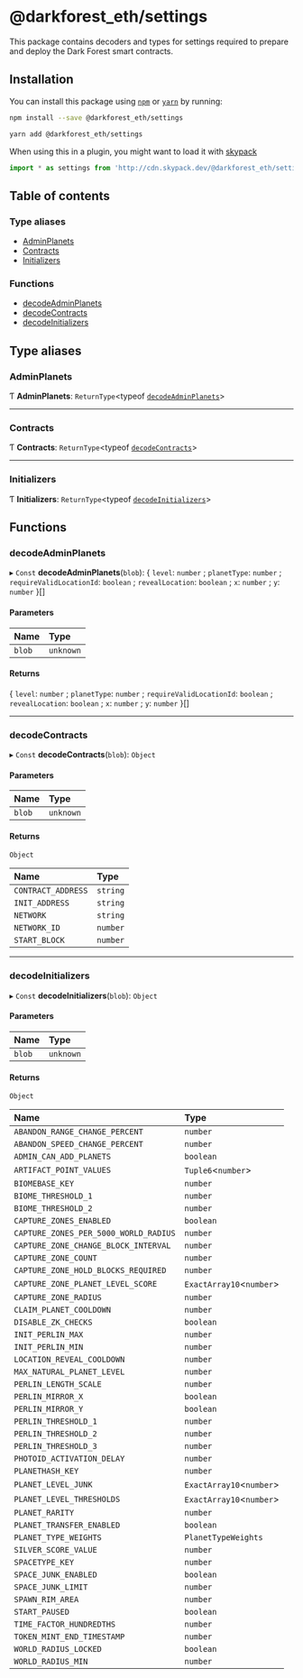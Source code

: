 # @darkforest_eth/settings

This package contains decoders and types for settings required
to prepare and deploy the Dark Forest smart contracts.

## Installation

You can install this package using [`npm`](https://www.npmjs.com) or
[`yarn`](https://classic.yarnpkg.com/lang/en/) by running:

```bash
npm install --save @darkforest_eth/settings
```

```bash
yarn add @darkforest_eth/settings
```

When using this in a plugin, you might want to load it with [skypack](https://www.skypack.dev)

```js
import * as settings from 'http://cdn.skypack.dev/@darkforest_eth/settings';
```

## Table of contents

### Type aliases

- [AdminPlanets](README.md#adminplanets)
- [Contracts](README.md#contracts)
- [Initializers](README.md#initializers)

### Functions

- [decodeAdminPlanets](README.md#decodeadminplanets)
- [decodeContracts](README.md#decodecontracts)
- [decodeInitializers](README.md#decodeinitializers)

## Type aliases

### AdminPlanets

Ƭ **AdminPlanets**: `ReturnType`<typeof [`decodeAdminPlanets`](README.md#decodeadminplanets)\>

---

### Contracts

Ƭ **Contracts**: `ReturnType`<typeof [`decodeContracts`](README.md#decodecontracts)\>

---

### Initializers

Ƭ **Initializers**: `ReturnType`<typeof [`decodeInitializers`](README.md#decodeinitializers)\>

## Functions

### decodeAdminPlanets

▸ `Const` **decodeAdminPlanets**(`blob`): { `level`: `number` ; `planetType`: `number` ; `requireValidLocationId`: `boolean` ; `revealLocation`: `boolean` ; `x`: `number` ; `y`: `number` }[]

#### Parameters

| Name   | Type      |
| :----- | :-------- |
| `blob` | `unknown` |

#### Returns

{ `level`: `number` ; `planetType`: `number` ; `requireValidLocationId`: `boolean` ; `revealLocation`: `boolean` ; `x`: `number` ; `y`: `number` }[]

---

### decodeContracts

▸ `Const` **decodeContracts**(`blob`): `Object`

#### Parameters

| Name   | Type      |
| :----- | :-------- |
| `blob` | `unknown` |

#### Returns

`Object`

| Name               | Type     |
| :----------------- | :------- |
| `CONTRACT_ADDRESS` | `string` |
| `INIT_ADDRESS`     | `string` |
| `NETWORK`          | `string` |
| `NETWORK_ID`       | `number` |
| `START_BLOCK`      | `number` |

---

### decodeInitializers

▸ `Const` **decodeInitializers**(`blob`): `Object`

#### Parameters

| Name   | Type      |
| :----- | :-------- |
| `blob` | `unknown` |

#### Returns

`Object`

| Name                                  | Type                      |
| :------------------------------------ | :------------------------ |
| `ABANDON_RANGE_CHANGE_PERCENT`        | `number`                  |
| `ABANDON_SPEED_CHANGE_PERCENT`        | `number`                  |
| `ADMIN_CAN_ADD_PLANETS`               | `boolean`                 |
| `ARTIFACT_POINT_VALUES`               | `Tuple6`<`number`\>       |
| `BIOMEBASE_KEY`                       | `number`                  |
| `BIOME_THRESHOLD_1`                   | `number`                  |
| `BIOME_THRESHOLD_2`                   | `number`                  |
| `CAPTURE_ZONES_ENABLED`               | `boolean`                 |
| `CAPTURE_ZONES_PER_5000_WORLD_RADIUS` | `number`                  |
| `CAPTURE_ZONE_CHANGE_BLOCK_INTERVAL`  | `number`                  |
| `CAPTURE_ZONE_COUNT`                  | `number`                  |
| `CAPTURE_ZONE_HOLD_BLOCKS_REQUIRED`   | `number`                  |
| `CAPTURE_ZONE_PLANET_LEVEL_SCORE`     | `ExactArray10`<`number`\> |
| `CAPTURE_ZONE_RADIUS`                 | `number`                  |
| `CLAIM_PLANET_COOLDOWN`               | `number`                  |
| `DISABLE_ZK_CHECKS`                   | `boolean`                 |
| `INIT_PERLIN_MAX`                     | `number`                  |
| `INIT_PERLIN_MIN`                     | `number`                  |
| `LOCATION_REVEAL_COOLDOWN`            | `number`                  |
| `MAX_NATURAL_PLANET_LEVEL`            | `number`                  |
| `PERLIN_LENGTH_SCALE`                 | `number`                  |
| `PERLIN_MIRROR_X`                     | `boolean`                 |
| `PERLIN_MIRROR_Y`                     | `boolean`                 |
| `PERLIN_THRESHOLD_1`                  | `number`                  |
| `PERLIN_THRESHOLD_2`                  | `number`                  |
| `PERLIN_THRESHOLD_3`                  | `number`                  |
| `PHOTOID_ACTIVATION_DELAY`            | `number`                  |
| `PLANETHASH_KEY`                      | `number`                  |
| `PLANET_LEVEL_JUNK`                   | `ExactArray10`<`number`\> |
| `PLANET_LEVEL_THRESHOLDS`             | `ExactArray10`<`number`\> |
| `PLANET_RARITY`                       | `number`                  |
| `PLANET_TRANSFER_ENABLED`             | `boolean`                 |
| `PLANET_TYPE_WEIGHTS`                 | `PlanetTypeWeights`       |
| `SILVER_SCORE_VALUE`                  | `number`                  |
| `SPACETYPE_KEY`                       | `number`                  |
| `SPACE_JUNK_ENABLED`                  | `boolean`                 |
| `SPACE_JUNK_LIMIT`                    | `number`                  |
| `SPAWN_RIM_AREA`                      | `number`                  |
| `START_PAUSED`                        | `boolean`                 |
| `TIME_FACTOR_HUNDREDTHS`              | `number`                  |
| `TOKEN_MINT_END_TIMESTAMP`            | `number`                  |
| `WORLD_RADIUS_LOCKED`                 | `boolean`                 |
| `WORLD_RADIUS_MIN`                    | `number`                  |
